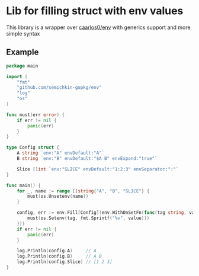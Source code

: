 # Lib for filling struct with env values

This library is a wrapper over [caarlos0/env](https://github.com/caarlos0/env) with generics support and more simple syntax

## Example
```go
package main

import (
	"fmt"
	"github.com/semichkin-gopkg/env"
	"log"
	"os"
)

func must(err error) {
	if err != nil {
		panic(err)
	}
}

type Config struct {
	A string `env:"A" envDefault:"A"`
	B string `env:"B" envDefault:"$A B" envExpand:"true"`

	Slice []int `env:"SLICE" envDefault:"1:2:3" envSeparator:":"`
}

func main() {
	for _, name := range []string{"A", "B", "SLICE"} {
		must(os.Unsetenv(name))
	}

	config, err := env.Fill[Config](env.WithOnSetFn(func(tag string, value interface{}, isDefault bool) {
		must(os.Setenv(tag, fmt.Sprintf("%v", value)))
	}))
	if err != nil {
		panic(err)
	}

	log.Println(config.A)     // A
	log.Println(config.B)     // A B
	log.Println(config.Slice) // [1 2 3]
}
```